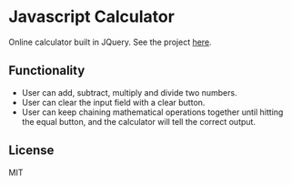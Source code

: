# Javascript Calculator

Online calculator built in JQuery. See the project [here](http://alidaca.github.io/JQuery-Calculator/).

## Functionality

- User can add, subtract, multiply and divide two numbers.
- User can clear the input field with a clear button.
- User can keep chaining mathematical operations together until hitting the equal button, and the calculator will tell the correct output.

## License

MIT 